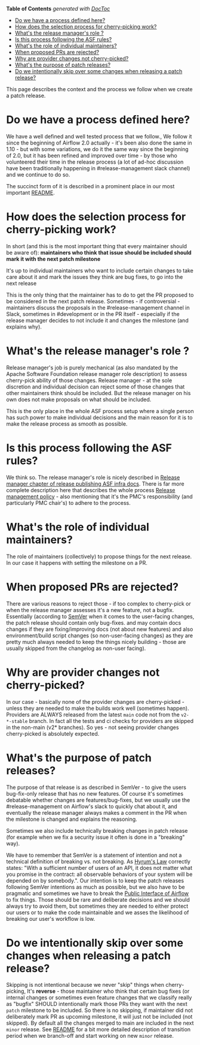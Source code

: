<!--
 Licensed to the Apache Software Foundation (ASF) under one
 or more contributor license agreements.  See the NOTICE file
 distributed with this work for additional information
 regarding copyright ownership.  The ASF licenses this file
 to you under the Apache License, Version 2.0 (the
 "License"); you may not use this file except in compliance
 with the License.  You may obtain a copy of the License at

   http://www.apache.org/licenses/LICENSE-2.0

 Unless required by applicable law or agreed to in writing,
 software distributed under the License is distributed on an
 "AS IS" BASIS, WITHOUT WARRANTIES OR CONDITIONS OF ANY
 KIND, either express or implied.  See the License for the
 specific language governing permissions and limitations
 under the License.
 -->

<!-- START doctoc generated TOC please keep comment here to allow auto update -->
<!-- DON'T EDIT THIS SECTION, INSTEAD RE-RUN doctoc TO UPDATE -->
**Table of Contents**  *generated with [DocToc](https://github.com/thlorenz/doctoc)*

- [Do we have a process defined here?](#do-we-have-a-process-defined-here)
- [How does the selection process for cherry-picking work?](#how-does-the-selection-process-for-cherry-picking-work)
- [What's the release manager's role ?](#whats-the-release-managers-role-)
- [Is this process following the ASF rules?](#is-this-process-following-the-asf-rules)
- [What's the role of individual maintainers?](#whats-the-role-of-individual-maintainers)
- [When proposed PRs are rejected?](#when-proposed-prs-are-rejected)
- [Why are provider changes not cherry-picked?](#why-are-provider-changes-not-cherry-picked)
- [What's the purpose of patch releases?](#whats-the-purpose-of-patch-releases)
- [Do we intentionally skip over some changes when releasing a patch release?](#do-we-intentionally-skip-over-some-changes-when-releasing-a-patch-release)

<!-- END doctoc generated TOC please keep comment here to allow auto update -->

This page describes the context and the process we follow when we create a patch release.

# Do we have a process defined here?

We have a well defined and well tested process that we follow.,
We follow it since the beginning of Airflow 2.0 actually - it's been also done the same in 1.10 -
but with some variations, we do it the same way since the beginning of 2.0,
but it has been refined and improved over time - by those who volunteered their time in the release
process (a lot of ad-hoc discussion have been traditionally happening in #release-management slack channel)
and we continue to do so.

The succinct form of it is described in a prominent place in our most important
[README](../README.md#what-goes-into-the-next-release).

# How does the selection process for cherry-picking work?

In short (and this is the most important thing that every maintainer should be aware of):
**maintainers who think that issue should be included should mark it with the next patch milestone**

It's up to individual maintainers who want to include certain changes to take care about it
and mark the issues they think are bug fixes, to go into the next release

This is the only thing that the maintainer has to do to get the PR proposed to be considered in
the next patch release. Sometimes - if controversial - maintainers discuss the proposals in
the #release-management channel in Slack, sometimes in #development or in the PR itself -
especially if the release manager decides to not include it and changes the milestone (and explains why).

# What's the release manager's role ?

Release manager's job is purely mechanical (as also mandated by the Apache Software Foundation release
manager role description) to assess cherry-pick ability of those changes. Release manager -
at the sole discretion and individual decision can reject some of those changes that other maintainers think
should be included. But the release manager on his own does not make proposals on what should be included.

This is the only place in the whole ASF process setup where a single person has such power to
make individual decisions and the main reason for it is to make the release process as smooth as possible.

# Is this process following the ASF rules?

We think so. The release manager's role is nicely described in
[Release manager chapter of release publishing ASF infra docs](https://infra.apache.org/release-publishing.html#releasemanager).
There is far more complete description here that describes the whole process
[Release management policy](https://www.apache.org/legal/release-policy.html#management) - also mentioning
that it's the PMC's responsibility (and particularly PMC chair's) to adhere to the process.

# What's the role of individual maintainers?

The role of maintainers (collectively) to propose things for the next release.
In our case it happens with setting the milestone on a PR.

# When proposed PRs are rejected?

There are various reasons to reject those - if too complex to cherry-pick or when the release manager
assesses it's a new feature, not a bugfix. Essentially (according to [SemVer](https://semver.org/) when
it comes to the user-facing changes, the patch release should contain only bug-fixes. and may
contain docs changes if they are fixing/improving docs (not about new features) and also environment/build
script changes (so non-user-facing changes) as they are pretty much always needed to keep the things
nicely building - those are usually skipped from the changelog as non-user facing).

# Why are provider changes not cherry-picked?

In our case - basically none of the provider changes are cherry-picked - unless they are needed to
make the builds work well (sometimes happen). Providers are ALWAYS released from the latest `main` code
not from the `v2-*-stable` branch. In fact all the tests and ci checks for providers are skipped in the
non-main (v2* branches). So yes - not seeing provider changes cherry-picked is absolutely expected.

# What's the purpose of patch releases?

The purpose of that release is as described in SemVer - to give the users bug-fix-only release that has no
new features. Of course it's sometimes debatable whether changes are features/bug-fixes, but we usually use
the #release-management on Airflow's slack to quickly chat about it, and eventually the release manager
always makes a comment in the PR when the milestone is changed and explains the reasoning.

Sometimes we also include technically breaking changes in patch release (for example when we fix a security
issue it often is done in a "breaking" way).

We have to remember that SemVer is a statement of intention and not a technical definition of breaking vs.
not breaking. As [Hyrum's Law](https://www.hyrumslaw.com/) correctly states: "With a sufficient number
of users of an API, it does not matter what you promise in the contract: all observable behaviors of
your system will be depended on by somebody.". Our intention is to keep the patch releases following
SemVer intentions as much as possible, but we also have to be pragmatic and sometimes we have to break the
[Public Interface of Airflow](https://airflow.apache.org/docs/apache-airflow/stable/public-airflow-interface.html)
to fix things. Those should be rare and deliberate decisions and we should always try to avoid them,
but sometimes they are needed to either protect our users or to make the code maintainable and we asses
the likelihood of breaking our user's workflow is low.

# Do we intentionally skip over some changes when releasing a patch release?

Skipping is not intentional because we never "skip" things when cherry-picking, It's **reverse** -
those maintainer who think that certain bug fixes (or internal changes or sometimes even feature changes
that we classify really as "bugfix" SHOULD intentionally mark those PRs they want with the next `patch`
milestone to be included.  So there is no skipping, if maintainer did not deliberately mark PR as
upcoming milestone, it will just not be included (not skipped). By default all the changes merged to main
are included in the next `minor` release. See [README](../README.md#what-goes-into-the-next-release) for
a bit more detailed description of transition period when we branch-off and start working on
new `minor` release.
